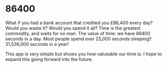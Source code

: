 # 86400

What if you had a bank account that credited you £86,400 every day? Would you waste it? Would you spend it all? Time is the greatest commodity, and waits for no man. The value of time: we have 86400 seconds in a day. Most people spend over 25,000 seconds sleeping!! 31,536,000 seconds in a year!

This app is very simple but shows you how valueable our time is. I hope to expand this going forward into the future. 